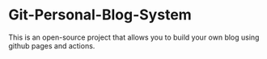 # Git-Personal-Blog-System
This is an open-source project that allows you to build your own blog using github pages and actions.